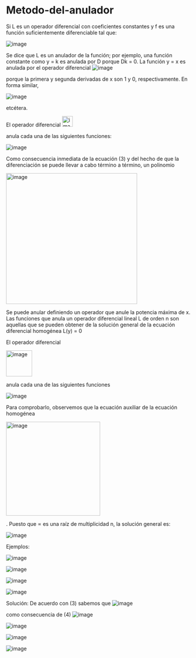 # Metodo-del-anulador

Si L es un operador diferencial con coeficientes constantes y f es una función suficientemente diferenciable tal que:

![image](https://user-images.githubusercontent.com/105259381/176541716-47b5ebf2-7052-4502-88e3-3d66938800bd.png)

Se dice que L es un anulador de la función; por ejemplo, una función constante como y = k es anulada por D porque Dk = 0. La función y = x es anulada por el operador diferencial ![image](https://user-images.githubusercontent.com/105259381/176541785-7a16160b-cd4a-4ee0-93bf-a654fb87902a.png)

porque la primera y segunda derivadas de x son 1 y 0, respectivamente. En forma similar,

![image](https://user-images.githubusercontent.com/105259381/176541928-d86e97b1-baa0-4da7-a623-bc6b39eb52b8.png)

etcétera.

El operador diferencial  <img width="29" alt="image" src="https://user-images.githubusercontent.com/105259381/176542058-d52d9c96-e7b5-464c-9694-7287fd0f4993.png">

anula cada una de las siguientes funciones:

![image](https://user-images.githubusercontent.com/105259381/176542143-0d3bdb35-5bd8-4dc1-a1a9-6aea4e375e4e.png)


Como consecuencia inmediata de la ecuación (3) y del hecho de que la diferenciación se puede llevar a cabo término a término, un polinomio

<img width="358" alt="image" src="https://user-images.githubusercontent.com/105259381/176542211-c4d68aaf-87c7-48e2-8827-fda68032a232.png">

Se puede anular definiendo un operador que anule la potencia máxima de x. Las funciones que anula un operador diferencial lineal L de orden n son aquellas que se pueden obtener de la solución general de la ecuación diferencial homogénea L(y) = 0

El operador diferencial 

<img width="71" alt="image" src="https://user-images.githubusercontent.com/105259381/176542302-8925e175-1b93-4fb3-b63f-5fa543b96637.png">

anula cada una de las siguientes funciones

![image](https://user-images.githubusercontent.com/105259381/176542426-0b647d86-620f-4d59-b5ed-dfe9ec57127c.png)


Para comprobarlo, observemos que la ecuación auxiliar de la ecuación homogénea

<img width="257" alt="image" src="https://user-images.githubusercontent.com/105259381/176542517-1eed0536-cd4d-4042-acb7-78f117d13fd9.png">


. Puesto que ∝ es una raíz de multiplicidad n, la solución  general es:

![image](https://user-images.githubusercontent.com/105259381/176542600-42f9a9f8-200b-4d79-99cd-501b79e6e135.png)


Ejemplos:

![image](https://user-images.githubusercontent.com/105259381/176545219-3e727a20-5741-4bf3-959a-deb35dc87603.png)

![image](https://user-images.githubusercontent.com/105259381/176545558-f101f370-35b2-4f41-a7b5-5cf5df758f9b.png)


![image](https://user-images.githubusercontent.com/105259381/176545637-61b1e9a8-fabb-4bcd-af39-eb04fbd544aa.png)


![image](https://user-images.githubusercontent.com/105259381/176546402-04fd2388-dff3-4780-be38-3e964f2ac048.png)

Solución: De acuerdo con (3) sabemos que  ![image](https://user-images.githubusercontent.com/105259381/176546475-762ce64f-5d3c-4093-a1bd-3735947e46e6.png)

como consecuencia de (4)
![image](https://user-images.githubusercontent.com/105259381/176546530-913e9b23-ac33-4177-a415-efb03ab77a55.png)

![image](https://user-images.githubusercontent.com/105259381/176546966-2fd19a25-7f12-4ea3-8a54-f2d66fd683c4.png)

![image](https://user-images.githubusercontent.com/105259381/176546997-7c8aff74-b232-444d-ade0-2d236d3bd114.png)

![image](https://user-images.githubusercontent.com/105259381/176547042-9425aa1a-8979-4a7f-8662-8130575a30c0.png)




